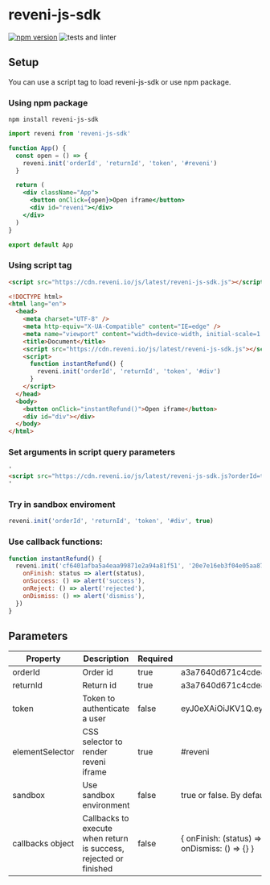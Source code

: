 # reveni-js-sdk

[![npm version](https://badge.fury.io/js/reveni-js-sdk.svg)](https://badge.fury.io/js/reveni-js-sdk)
![tests and linter](https://github.com/reveni-io/reveni-js-sdk/actions/workflows/main.yml/badge.svg)

## Setup

You can use a script tag to load reveni-js-sdk or use npm package.

### Using npm package

```
npm install reveni-js-sdk
```

```jsx
import reveni from 'reveni-js-sdk'

function App() {
  const open = () => {
    reveni.init('orderId', 'returnId', 'token', '#reveni')
  }

  return (
    <div className="App">
      <button onClick={open}>Open iframe</button>
      <div id="reveni"></div>
    </div>
  )
}

export default App
```

### Using script tag

```html
<script src="https://cdn.reveni.io/js/latest/reveni-js-sdk.js"></script>
```

```html
<!DOCTYPE html>
<html lang="en">
  <head>
    <meta charset="UTF-8" />
    <meta http-equiv="X-UA-Compatible" content="IE=edge" />
    <meta name="viewport" content="width=device-width, initial-scale=1.0" />
    <title>Document</title>
    <script src="https://cdn.reveni.io/js/latest/reveni-js-sdk.js"></script>
    <script>
      function instantRefund() {
        reveni.init('orderId', 'returnId', 'token', '#div')
      }
    </script>
  </head>
  <body>
    <button onClick="instantRefund()">Open iframe</button>
    <div id="div"></div>
  </body>
</html>
```

### Set arguments in script query parameters

```html
'
<script src="https://cdn.reveni.io/js/latest/reveni-js-sdk.js?orderId=test&returnId=test2&elementSelector=#div&token=tokenTest"></script>
'
```

### Try in sandbox enviroment

```js
reveni.init('orderId', 'returnId', 'token', '#div', true)
```

### Use callback functions:

```js
function instantRefund() {
  reveni.init('cf6401afba5a4eaa99871e2a94a81f51', '20e7e16eb3f04e05aa87aa030ccb8470', null, '#div', true, {
    onFinish: status => alert(status),
    onSuccess: () => alert('success'),
    onReject: () => alert('rejected'),
    onDismiss: () => alert('dismiss'),
  })
}
```

## Parameters

| Property         | Description                                                       | Required | Example                                                                                    |
| ---------------- | ----------------------------------------------------------------- | -------- | ------------------------------------------------------------------------------------------ |
| orderId          | Order id                                                          | true     | a3a7640d671c4cde8adff13560e25f7b                                                           |
| returnId         | Return id                                                         | true     | a3a7640d671c4cde8adff13560e25f7b                                                           |
| token            | Token to authenticate a user                                      | false    | eyJ0eXAiOiJKV1Q.eyJ0b2tlbl90eXBlIjoiYWNjZXNzIiwifQ.vWXQ2gwzuM                              |
| elementSelector  | CSS selector to render reveni iframe                              | true     | #reveni                                                                                    |
| sandbox          | Use sandbox environment                                           | false    | true or false. By default is false                                                         |
| callbacks object | Callbacks to execute when return is success, rejected or finished | false    | { onFinish: (status) => {}, onSuccess: () => {}, onReject: () => {}, onDismiss: () => {} } |
